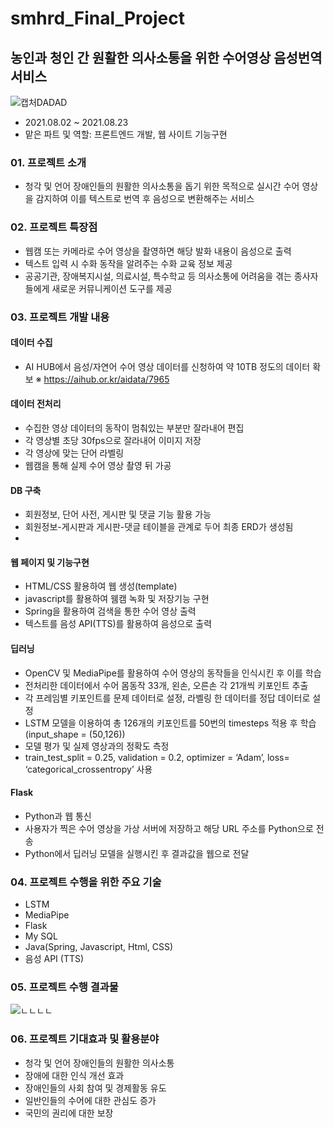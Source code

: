 # smhrd_Final_Project
## 농인과 청인 간 원활한 의사소통을 위한 수어영상 음성번역 서비스
![캡처DADAD](https://user-images.githubusercontent.com/65816974/131450162-bff942ff-dcd6-4997-87ce-7565b86ae0ab.PNG)

- 2021.08.02 ~ 2021.08.23
- 맡은 파트 및 역할: 프론트엔드 개발, 웹 사이트 기능구현 

### 01. 프로젝트 소개
 - 청각 및 언어 장애인들의 원활한 의사소통을 돕기 위한 목적으로 실시간 수어 영상을 감지하여 이를 텍스트로 번역 후 음성으로 변환해주는 서비스

### 02. 프로젝트 특장점
 
- 웹캠 또는 카메라로 수어 영상을 촬영하면 해당 발화 내용이 음성으로 출력
- 텍스트 입력 시 수화 동작을 알려주는 수화 교육 정보 제공
- 공공기관, 장애복지시설, 의료시설, 특수학교 등 의사소통에 어려움을 겪는 종사자들에게 새로운 커뮤니케이션
  도구를 제공

### 03. 프로젝트 개발 내용

#### 데이터 수집
- AI HUB에서 음성/자연어 수어 영상 데이터를 신청하여 약 10TB 정도의 데이터 확보 
  ※ https://aihub.or.kr/aidata/7965

#### 데이터 전처리
-  수집한 영상 데이터의 동작이 멈춰있는 부분만 잘라내어 편집 
-  각 영상별 초당 30fps으로 잘라내어 이미지 저장
-  각 영상에 맞는 단어 라벨링
-  웹캠을 통해 실제 수어 영상 촬영 뒤 가공

#### DB 구축
-  회원정보, 단어 사전, 게시판 및 댓글 기능 활용 가능
-  회원정보-게시판과 게시판-댓글 테이블을 관계로 두어 최종 ERD가 생성됨
- 
#### 웹 페이지 및 기능구현
-  HTML/CSS 활용하여 웹 생성(template)
-  javascript를 활용하여 웸캠 녹화 및 저장기능 구현
-  Spring을 활용하여 검색을 통한 수어 영상 출력
-  텍스트를 음성 API(TTS)를 활용하여 음성으로 출력

#### 딥러닝
- OpenCV 및 MediaPipe를 활용하여 수어 영상의 동작들을 인식시킨 후 이를 학습
- 전처리한 데이터에서 수어 몸동작 33개, 왼손, 오른손 각 21개씩 키포인트 추출
- 각 프레임별 키포인트를 문제 데이터로 설정, 라벨링 한 데이터를 정답 데이터로 설정
- LSTM 모델을 이용하여 총 126개의 키포인트를 50번의 timesteps 적용 후 학습 (input_shape = (50,126))
- 모델 평가 및 실제 영상과의 정확도 측정
- train_test_split = 0.25, validation = 0.2, optimizer = ‘Adam’, loss= ‘categorical_crossentropy’ 사용


#### Flask
-  Python과 웹 통신
-  사용자가 찍은 수어 영상을 가상 서버에 저장하고 해당 URL 주소를 Python으로 전송
-  Python에서 딥러닝 모델을 실행시킨 후 결과값을 웹으로 전달


### 04. 프로젝트 수행을 위한 주요 기술

- LSTM
- MediaPipe
- Flask
- My SQL
- Java(Spring, Javascript, Html, CSS)
- 음성 API (TTS)

### 05. 프로젝트 수행 결과물


![ㄴㄴㄴㄴ](https://user-images.githubusercontent.com/65816974/131450776-e26572f8-d2ad-4c9e-a64a-3cce90baa71a.PNG)


### 06. 프로젝트 기대효과 및 활용분야

- 청각 및 언어 장애인들의 원활한 의사소통
- 장애에 대한 인식 개선 효과
- 장애인들의 사회 참여 및 경제활동 유도
- 일반인들의 수어에 대한 관심도 증가
- 국민의 권리에 대한 보장
